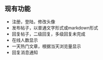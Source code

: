 ## 现有功能
- 注册，登陆，修改头像
- 发布帖子，以普通文字形式或markdown形式
- 回复帖子，二级回复，多级回复未完成
- 在线人数显示
- 一天热门文章，根据当天浏览量显示
- 回复消息通知
